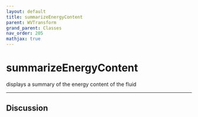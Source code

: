 ```yaml
---
layout: default
title: summarizeEnergyContent
parent: WVTransform
grand_parent: Classes
nav_order: 205
mathjax: true
---
```


#  summarizeEnergyContent

displays a summary of the energy content of the fluid


---

## Discussion

  
